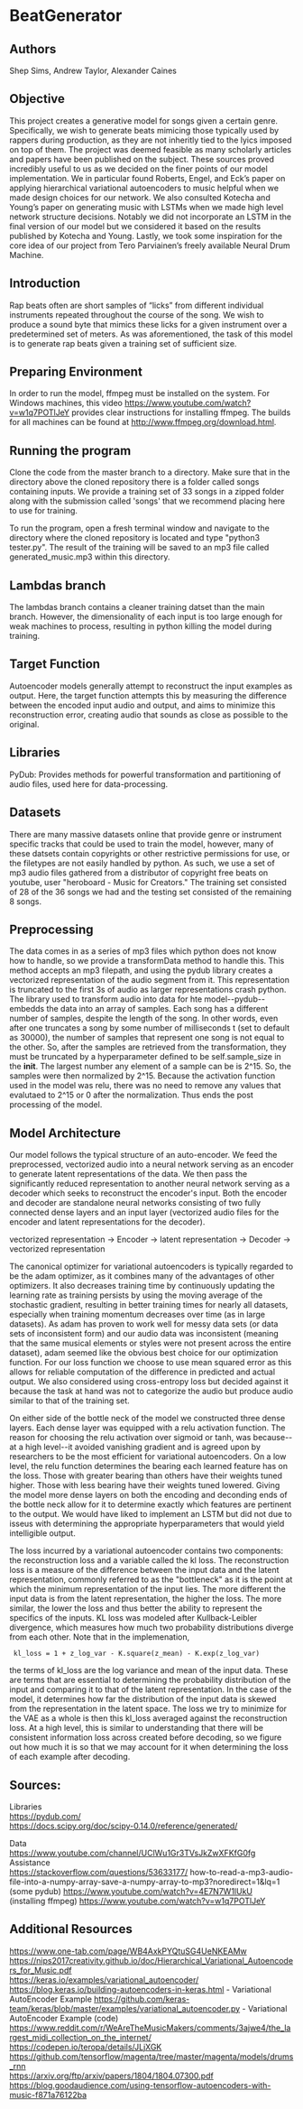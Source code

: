# BeatGenerator
## Authors
Shep Sims, Andrew Taylor, Alexander Caines 

## Objective

   This project creates a generative model for songs given a certain genre. Specifically, we wish to generate beats mimicing those typically used by rappers during production, as they are not inheritly tied to the lyics imposed on top of them. The project was deemed feasible as many scholarly articles and papers have been published on the subject. These sources proved incredibly useful to us as we decided on the finer points of our model implementation. We in particular found Roberts, Engel, and Eck’s paper on applying hierarchical variational autoencoders to music helpful when we made design choices for our network. We also consulted Kotecha and Young’s paper on generating music with LSTMs when we made high level network structure decisions. Notably we did not incorporate an LSTM in the final version of our model but we considered it based on the results published by Kotecha and Young. Lastly, we took some inspiration for the core idea of our project from Tero Parviainen’s freely available Neural Drum Machine. 

## Introduction
Rap beats often are short samples of “licks” from different individual instruments repeated throughout the course of the song. We wish to produce a sound byte that mimics these licks for a given instrument over a predetermined set of meters. As was aforementioned, the task of this model is to generate rap beats given a training set of sufficient size.

## Preparing Environment

   In order to run the model, ffmpeg must be installed on the system. For Windows machines, this video https://www.youtube.com/watch?v=w1q7POTlJeY provides clear instructions for installing ffmpeg. The builds for all machines can be found at http://www.ffmpeg.org/download.html.

## Running the program

   Clone the code from the master branch to a directory. Make sure that in the directory above the cloned repository there is a folder called songs containing inputs. We provide a training set of 33 songs in a zipped folder along with the submission called 'songs' that we recommend placing here to use for training. 
   
To run the program, open a fresh terminal window and navigate to the directory where the cloned repository is located and type "python3 tester.py". The result of the training will be saved to an mp3 file called generated_music.mp3 within this directory. 

## Lambdas branch

   The lambdas branch contains a cleaner training datset than the main branch. However, the dimensionality of each input is too large enough for weak machines to process, resulting in python killing the model during training. 

## Target Function

   Autoencoder models generally attempt to reconstruct the input examples as output.  Here, the target function attempts this by measuring the difference between the encoded input audio and output, and aims to minimize this reconstruction error, creating audio that sounds as close as possible to the original.  

## Libraries

   PyDub: Provides methods for powerful transformation and partitioning of audio files, used here for data-processing.

## Datasets
   There are many massive datasets online that provide genre or instrument specific tracks that could be used to train the model, however, many of these datsets contain copyrights or other restrictive permissions for use, or the filetypes are not easily handled by python.  As such, we use a set of mp3 audio files gathered from a distributor of copyright free beats on youtube, user "heroboard - Music for Creators." The training set consisted of 28 of the 36 songs we had and the testing set consisted of the remaining 8 songs.  

## Preprocessing

   The data comes in as a series of mp3 files which python does not know how to handle, so we provide a transformData method to handle this.  This method accepts an mp3 filepath, and using the pydub library creates a vectorized representation of the audio segment from it.  This representation is truncated to the first 3s of audio as larger representations crash python. The library used to transform audio into data for hte model--pydub--embedds the data into an array of samples. Each song has a different number of samples, despite the length of the song. In other words, even after one truncates a song by some number of milliseconds t (set to default as 30000), the number of samples that represent one song is not equal to the other. So, after the samples are retrieved from the transformation, they must be truncated by a hyperparameter defined to be self.sample_size in the __init__. The largest number any element of a sample can be is 2^15. So, the samples were then normalized by 2^15. Because the activation function used in the model was relu, there was no need to remove any values that evalutaed to 2^15 or 0 after the normalization. Thus ends the post processing of the model.

   <!--It should be noted that the output of our model is not consistent with the goals of the project. The output the model returned was an mp3 file with nothing but white noise as its contents. The corrupted state of the data was due to the state of the inputs. When constructing the training dataset, we appended the transformed audio data to a numpy array. Rather than appending it to a list, it concatenated each subsequent datum with the previous--creating one large input matrix. Upon recommendation from Professor Watson, we attempted to implement tensors rather than numpy arrays. However, we encountered errors with the dimensionality of each input--as they were inconsistent. This was due to the way that pydub extracts audio data from a file. Given that each song has a different sample rate, the number of samples (elements of the audio matrix) differs between song, even when holding the length of the song constant (3000 milliseconds in our implementation). There were attempts made at padding the data after it had been collected. This involved adding each audio datum to a list (which would not concatenate the data), finding the datum with the largest size, and then padding with respect to that using np.pad. This attempt can be seen in the lambdas branch. However, due to the enormity of the datum's dimensionality, the python killed the process during the first epoch.-->
   
## Model Architecture 

Our model follows the typical structure of an auto-encoder.  We feed the preprocessed, vectorized audio into a neural network serving as an encoder to generate latent representations of the data.  We then pass the significantly reduced representation to another neural network serving as a decoder which seeks to reconstruct the encoder's input. Both the encoder and decoder are standalone neural networks consisting of two fully connected dense layers and an input layer (vectorized audio files for the encoder and latent representations for the decoder). 

vectorized representation -> Encoder -> latent representation -> Decoder -> vectorized representation 


The canonical optimizer for variational autoencoders is typically regarded to be the adam optimizer, as it combines many of the advantages of other optimizers. It also decreases training time by continuously updating the learning rate as training persists by using the moving average of the stochastic gradient, resulting in better training times for nearly all datasets, especially when training momentum decreases over time (as in large datasets). As adam has proven to work well for messy data sets (or data sets of inconsistent form) and our audio data was inconsistent (meaning that the same musical elements or styles were not present across the entire dataset), adam seemed like the obvious best choice for our optimization function. 
For our loss function we choose to use mean squared error as this allows for reliable computation of the difference in predicted and actual output. We also considered using cross-entropy loss but decided against it because the task at hand was not to categorize the audio but produce audio similar to that of the training set. 

On either side of the bottle neck of the model we constructed three dense layers. Each dense layer was equipped with a relu activation function. The reason for choosing the relu activation over sigmoid or tanh, was because--at a high level--it avoided vanishing gradient and is agreed upon by researchers to be the most efficient for variational autoencoders. On a low level, the relu function determines the bearing each learned feature has on the loss. Those with greater bearing than others have their weights tuned higher. Those with less bearing have their weights tuned lowered. Giving the model more dense layers on both the encoding and deconding ends of the bottle neck allow for it to determine exactly which features are pertinent to the output. We would have liked to implement an LSTM but did not due to isseus with determining the appropriate hyperparameters that would yield intelligible output.

The loss incurred by a variational autoencoder contains two components: the reconstruction loss and a variable called the kl loss. The reconstruction loss is a measure of the difference between the input data and the latent representation, commonly referred to as the "bottleneck" as it is the point at which the minimum representation of the input lies. The more different the input data is from the latent representation, the higher the loss. The more similar, the lower the loss and thus better the ability to represent the specifics of the inputs. KL loss was modeled after Kullback-Leibler divergence, which measures how much two probability distributions diverge from each other. Note that in the implemenation,  

     kl_loss = 1 + z_log_var - K.square(z_mean) - K.exp(z_log_var)  

the terms of kl_loss are the log variance and mean of the input data. These are terms that are essential to determining the probability distribution of the input and comparing it to that of the latent representation. In the case of the model, it determines how far the distribution of the input data is skewed from the representation in the latent space. The loss we try to minimize for the VAE as a whole is then this kl_loss averaged against the reconstruction loss.  At a high level, this is similar to understanding that there will be consistent information loss across created before decoding, so we figure out how much it is so that we may account for it when determining the loss of each example after decoding.  

## Sources:
Libraries  
https://pydub.com/  
https://docs.scipy.org/doc/scipy-0.14.0/reference/generated/    
  
Data  
https://www.youtube.com/channel/UClWu1Gr3TVsJkZwXFKfG0fg  
Assistance  
https://stackoverflow.com/questions/53633177/  how-to-read-a-mp3-audio-file-into-a-numpy-array-save-a-numpy-array-to-mp3?noredirect=1&lq=1  
(some pydub) https://www.youtube.com/watch?v=4E7N7W1lUkU  
(installing ffmpeg) https://www.youtube.com/watch?v=w1q7POTlJeY    
  
## Additional Resources  
https://www.one-tab.com/page/WB4AxkPYQtuSG4UeNKEAMw
https://nips2017creativity.github.io/doc/Hierarchical_Variational_Autoencoders_for_Music.pdf  
https://keras.io/examples/variational_autoencoder/  
https://blog.keras.io/building-autoencoders-in-keras.html - Variational AutoEncoder Example
https://github.com/keras-team/keras/blob/master/examples/variational_autoencoder.py - Variational AutoEncoder Example (code)
https://www.reddit.com/r/WeAreTheMusicMakers/comments/3ajwe4/the_largest_midi_collection_on_the_internet/  
https://codepen.io/teropa/details/JLjXGK  
https://github.com/tensorflow/magenta/tree/master/magenta/models/drums_rnn  
https://arxiv.org/ftp/arxiv/papers/1804/1804.07300.pdf  
https://blog.goodaudience.com/using-tensorflow-autoencoders-with-music-f871a76122ba  


